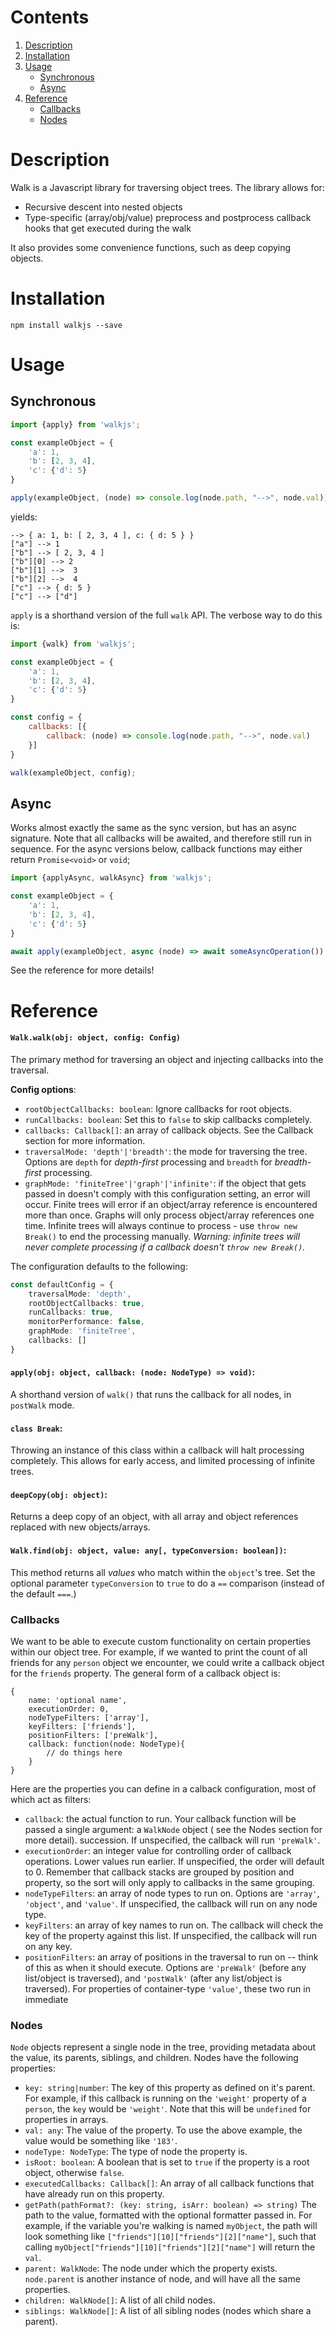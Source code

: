 # Contents

1. [Description](#description)
2. [Installation](#installation)
3. [Usage](#usage)
    - [Synchronous](#synchronous)
    - [Async](#async)
4. [Reference](#reference)
    - [Callbacks](#callbacks)
    - [Nodes](#nodes)

# Description

Walk is a Javascript library for traversing object trees. The library allows for:

- Recursive descent into nested objects
- Type-specific (array/obj/value) preprocess and postprocess callback hooks that get executed during the walk

It also provides some convenience functions, such as deep copying objects.

# Installation

`npm install walkjs --save`

# Usage

## Synchronous

```typescript
import {apply} from 'walkjs';

const exampleObject = {
    'a': 1,
    'b': [2, 3, 4],
    'c': {'d': 5}
}

apply(exampleObject, (node) => console.log(node.path, "-->", node.val))
```

yields:
```text
--> { a: 1, b: [ 2, 3, 4 ], c: { d: 5 } }
["a"] --> 1
["b"] --> [ 2, 3, 4 ]
["b"][0] --> 2
["b"][1] -->  3
["b"][2] -->  4
["c"] --> { d: 5 }
["c"] --> ["d"]
```

`apply` is a shorthand version of the full `walk` API. The verbose way to do this is:

```javascript
import {walk} from 'walkjs';

const exampleObject = {
    'a': 1,
    'b': [2, 3, 4],
    'c': {'d': 5}
}

const config = {
    callbacks: [{
        callback: (node) => console.log(node.path, "-->", node.val)
    }]
}

walk(exampleObject, config);
```

## Async

Works almost exactly the same as the sync version, but has an async signature. Note that all callbacks will be awaited, and therefore still run in sequence. For the async versions below, callback functions may either return `Promise<void>` or `void`;

```typescript
import {applyAsync, walkAsync} from 'walkjs';

const exampleObject = {
    'a': 1,
    'b': [2, 3, 4],
    'c': {'d': 5}
}

await apply(exampleObject, async (node) => await someAsyncOperation())
```

See the reference for more details!

# Reference

#### ```Walk.walk(obj: object, config: Config)```

The primary method for traversing an object and injecting callbacks into the traversal.

**Config options**:

- `rootObjectCallbacks: boolean`: Ignore callbacks for root objects.
- `runCallbacks: boolean`: Set this to `false` to skip callbacks completely.
- `callbacks: Callback[]`: an array of callback objects. See the Callback section for more information.
- `traversalMode: 'depth'|'breadth'`: the mode for traversing the tree. Options are ```depth``` for *depth-first*
  processing and ```breadth``` for *breadth-first* processing.
- `graphMode: 'finiteTree'|'graph'|'infinite'`: if the object that gets passed in doesn't comply with this configuration
  setting, an error will occur. Finite trees will error if an object/array reference is encountered more than once.
  Graphs will only process object/array references one time. Infinite trees will always continue to process -
  use ```throw new Break()``` to end the processing manually. *Warning:
  infinite trees will never complete processing if a callback doesn't ```throw new Break()```.*

The configuration defaults to the following:

```typescript
const defaultConfig = {
    traversalMode: 'depth',
    rootObjectCallbacks: true,
    runCallbacks: true,
    monitorPerformance: false,
    graphMode: 'finiteTree',
    callbacks: []
}
```

#### `apply(obj: object, callback: (node: NodeType) => void)`:

A shorthand version of ```walk()``` that runs the callback for all nodes, in ```postWalk``` mode.

#### `class Break`:

Throwing an instance of this class within a callback will halt processing completely. This allows for early access, and
limited processing of infinite trees.

#### `deepCopy(obj: object)`:

Returns a deep copy of an object, with all array and object references replaced with new objects/arrays.

#### `Walk.find(obj: object, value: any[, typeConversion: boolean])`:

This method returns all *values* who match within the `object`'s tree. Set the optional parameter `typeConversion`
to `true` to do a `==` comparison (instead of the default `===`.)

### Callbacks

We want to be able to execute custom functionality on certain properties within our object tree. For example, if we
wanted to print the count of all friends for any `person` object we encounter, we could write a callback object for
the `friends` property. The general form of a callback object is:

```
{   
    name: 'optional name',
    executionOrder: 0,
    nodeTypeFilters: ['array'],
    keyFilters: ['friends'],
    positionFilters: ['preWalk'],
    callback: function(node: NodeType){
        // do things here
    }
}
```

Here are the properties you can define in a calback configuration, most of which act as filters:

- `callback`: the actual function to run. Your callback function will be passed a single argument: a `WalkNode` object (
  see the Nodes section for more detail). succession. If unspecified, the callback will run `'preWalk'`.
- `executionOrder`: an integer value for controlling order of callback operations. Lower values run earlier. If
  unspecified, the order will default to 0. Remember that callback stacks are grouped by position and property, so the
  sort will only apply to callbacks in the same grouping.
- `nodeTypeFilters`: an array of node types to run on. Options are `'array'`, `'object'`, and `'value'`. If unspecified,
  the callback will run on any node type.
- `keyFilters`: an array of key names to run on. The callback will check the key of the property against this list. If unspecified, the callback will run on any key.
- `positionFilters`: an array of positions in the traversal to run on -- think of this as when it should execute.
  Options are `'preWalk'` (before any list/object is traversed), and `'postWalk'` (after any list/object is traversed).
  For properties of container-type `'value'`, these two run in immediate

### Nodes

`Node` objects represent a single node in the tree, providing metadata about the value, its parents, siblings, and children. Nodes have the following properties:

- `key: string|number`: The key of this property as defined on it's parent. For example, if this callback is running on
  the `'weight'` property of a `person`, the `key` would be `'weight'`. Note that this will
  be `undefined` for properties in arrays.
- `val: any`: The value of the property. To use the above example, the value would be something like `'183'`.
- `nodeType: NodeType`: The type of node the property is.
- `isRoot: boolean`: A boolean that is set to ```true``` if the property is a root object, otherwise ```false```.
- `executedCallbacks: Callback[]`: An array of all callback functions that have already run on this property.
- `getPath(pathFormat?: (key: string, isArr: boolean) => string)` The path to the value, formatted with the optional formatter passed in. For example, if the variable you're walking is named `myObject`, the path will
  look something like `["friends"][10]["friends"][2]["name"]`, such that
  calling `myObject["friends"][10]["friends"][2]["name"]` will return the `val`.
- `parent: WalkNode`: The node under which the property exists. `node.parent` is another instance of node, and will have all the same properties.
- `children: WalkNode[]`: A list of all child nodes.
- `siblings: WalkNode[]`: A list of all sibling nodes (nodes which share a parent).
